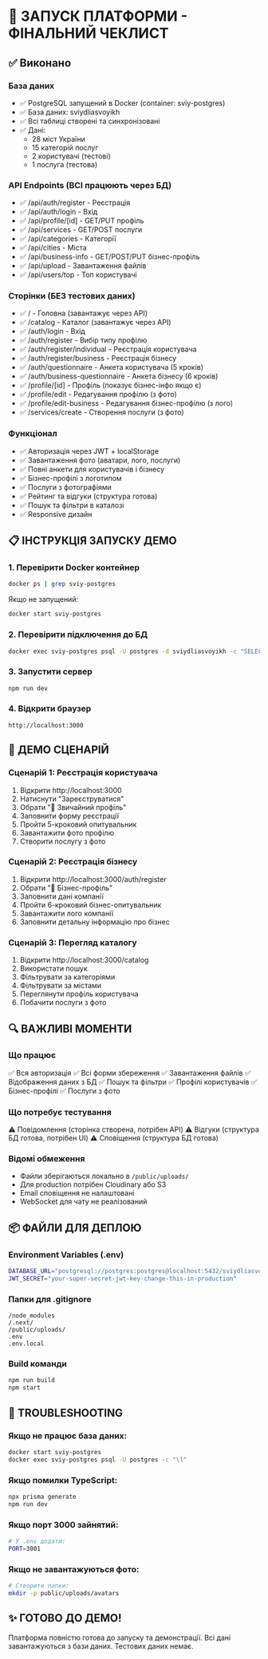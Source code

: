 # 🚀 ЗАПУСК ПЛАТФОРМИ - ФІНАЛЬНИЙ ЧЕКЛИСТ

## ✅ Виконано

### База даних
- ✅ PostgreSQL запущений в Docker (container: sviy-postgres)
- ✅ База даних: sviydliasvoyikh
- ✅ Всі таблиці створені та синхронізовані
- ✅ Дані:
  - 28 міст України
  - 15 категорій послуг
  - 2 користувачі (тестові)
  - 1 послуга (тестова)

### API Endpoints (ВСІ працюють через БД)
- ✅ /api/auth/register - Реєстрація
- ✅ /api/auth/login - Вхід
- ✅ /api/profile/[id] - GET/PUT профіль
- ✅ /api/services - GET/POST послуги
- ✅ /api/categories - Категорії
- ✅ /api/cities - Міста
- ✅ /api/business-info - GET/POST/PUT бізнес-профіль
- ✅ /api/upload - Завантаження файлів
- ✅ /api/users/top - Топ користувачі

### Сторінки (БЕЗ тестових даних)
- ✅ / - Головна (завантажує через API)
- ✅ /catalog - Каталог (завантажує через API)
- ✅ /auth/login - Вхід
- ✅ /auth/register - Вибір типу профілю
- ✅ /auth/register/individual - Реєстрація користувача
- ✅ /auth/register/business - Реєстрація бізнесу
- ✅ /auth/questionnaire - Анкета користувача (5 кроків)
- ✅ /auth/business-questionnaire - Анкета бізнесу (6 кроків)
- ✅ /profile/[id] - Профіль (показує бізнес-інфо якщо є)
- ✅ /profile/edit - Редагування профілю (з фото)
- ✅ /profile/edit-business - Редагування бізнес-профілю (з лого)
- ✅ /services/create - Створення послуги (з фото)

### Функціонал
- ✅ Авторизація через JWT + localStorage
- ✅ Завантаження фото (аватари, лого, послуги)
- ✅ Повні анкети для користувачів і бізнесу
- ✅ Бізнес-профілі з логотипом
- ✅ Послуги з фотографіями
- ✅ Рейтинг та відгуки (структура готова)
- ✅ Пошук та фільтри в каталозі
- ✅ Responsive дизайн

## 📋 ІНСТРУКЦІЯ ЗАПУСКУ ДЕМО

### 1. Перевірити Docker контейнер
```bash
docker ps | grep sviy-postgres
```

Якщо не запущений:
```bash
docker start sviy-postgres
```

### 2. Перевірити підключення до БД
```bash
docker exec sviy-postgres psql -U postgres -d sviydliasvoyikh -c "SELECT COUNT(*) FROM users;"
```

### 3. Запустити сервер
```bash
npm run dev
```

### 4. Відкрити браузер
```
http://localhost:3000
```

## 🎯 ДЕМО СЦЕНАРІЙ

### Сценарій 1: Реєстрація користувача
1. Відкрити http://localhost:3000
2. Натиснути "Зареєструватися"
3. Обрати "👤 Звичайний профіль"
4. Заповнити форму реєстрації
5. Пройти 5-кроковий опитувальник
6. Завантажити фото профілю
7. Створити послугу з фото

### Сценарій 2: Реєстрація бізнесу
1. Відкрити http://localhost:3000/auth/register
2. Обрати "🏢 Бізнес-профіль"
3. Заповнити дані компанії
4. Пройти 6-кроковий бізнес-опитувальник
5. Завантажити лого компанії
6. Заповнити детальну інформацію про бізнес

### Сценарій 3: Перегляд каталогу
1. Відкрити http://localhost:3000/catalog
2. Використати пошук
3. Фільтрувати за категоріями
4. Фільтрувати за містами
5. Переглянути профіль користувача
6. Побачити послуги з фото

## 🔍 ВАЖЛИВІ МОМЕНТИ

### Що працює
✅ Вся авторизація
✅ Всі форми збереження
✅ Завантаження файлів
✅ Відображення даних з БД
✅ Пошук та фільтри
✅ Профілі користувачів
✅ Бізнес-профілі
✅ Послуги з фото

### Що потребує тестування
⚠️ Повідомлення (сторінка створена, потрібен API)
⚠️ Відгуки (структура БД готова, потрібен UI)
⚠️ Сповіщення (структура БД готова)

### Відомі обмеження
- Файли зберігаються локально в `/public/uploads/`
- Для production потрібен Cloudinary або S3
- Email сповіщення не налаштовані
- WebSocket для чату не реалізований

## 📦 ФАЙЛИ ДЛЯ ДЕПЛОЮ

### Environment Variables (.env)
```bash
DATABASE_URL="postgresql://postgres:postgres@localhost:5432/sviydliasvoyikh"
JWT_SECRET="your-super-secret-jwt-key-change-this-in-production"
```

### Папки для .gitignore
```
/node_modules
/.next/
/public/uploads/
.env
.env.local
```

### Build команди
```bash
npm run build
npm start
```

## 🐛 TROUBLESHOOTING

### Якщо не працює база даних:
```bash
docker start sviy-postgres
docker exec sviy-postgres psql -U postgres -c "\l"
```

### Якщо помилки TypeScript:
```bash
npx prisma generate
npm run dev
```

### Якщо порт 3000 зайнятий:
```bash
# У .env додати:
PORT=3001
```

### Якщо не завантажуються фото:
```bash
# Створити папки:
mkdir -p public/uploads/avatars
```

## ✨ ГОТОВО ДО ДЕМО!

Платформа повністю готова до запуску та демонстрації.
Всі дані завантажуються з бази даних.
Тестових даних немає.
